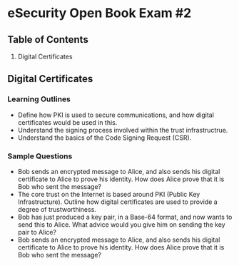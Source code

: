# eSecurity Open Book Exam #2

## Table of Contents
 1. Digital Certificates

## Digital Certificates
### Learning Outlines
- Define how PKI is used to secure communications, and how digital certificates would be used in this.
- Understand the signing process involved within the trust infrastructrue.
- Understand the basics of the Code Signing Request (CSR).

### Sample Questions
-   Bob sends an encrypted message to Alice, and also sends his digital certificate to Alice to prove his identity. How does Alice prove that it is Bob who sent the message?
-   The core trust on the Internet is based around PKI (Public Key Infrastructure). Outline how digital certificates are used to provide a degree of trustworthiness.
-   Bob has just produced a key pair, in a Base-64 format, and now wants to send this to Alice. What advice would you give him on sending the key pair to Alice?
-   Bob sends an encrypted message to Alice, and also sends his digital certificate to Alice to prove his identity. How does Alice prove that it is Bob who sent the message?
